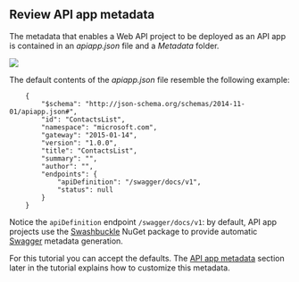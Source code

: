 ## Review API app metadata

The metadata that enables a Web API project to be deployed as an API app is contained in an *apiapp.json* file and a *Metadata* folder.

![](./media/app-service-api-review-metadata/metadatainse.png)

The default contents of the *apiapp.json* file resemble the following example:

        {
            "$schema": "http://json-schema.org/schemas/2014-11-01/apiapp.json#",
            "id": "ContactsList",
            "namespace": "microsoft.com",
            "gateway": "2015-01-14",
            "version": "1.0.0",
            "title": "ContactsList",
            "summary": "",
            "author": "",
            "endpoints": {
                "apiDefinition": "/swagger/docs/v1",
                "status": null
            }
        }

Notice the `apiDefinition` endpoint `/swagger/docs/v1`:  by default, API app projects use the [Swashbuckle](https://www.nuget.org/packages/Swashbuckle) NuGet package to provide automatic [Swagger](http://swagger.io/) metadata generation. 

For this tutorial you can accept the defaults. The [API app metadata](#api-app-metadata) section later in the tutorial explains how to customize this metadata.


